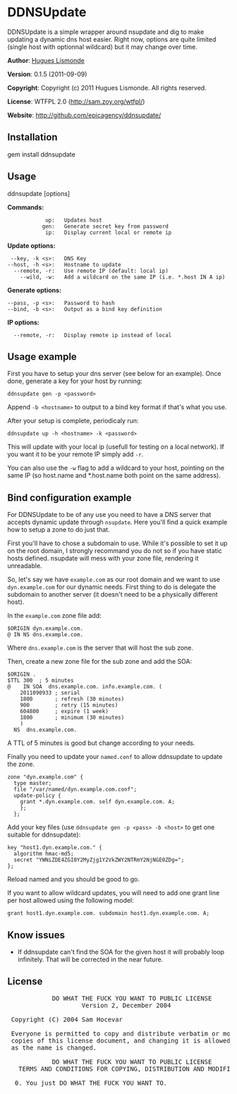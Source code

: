 DDNSUpdate
==========

DDNSUpdate is a simple wrapper around nsupdate and dig to make updating
a dynamic dns host easier. Right now, options are quite limited (single
host with optionnal wildcard) but it may change over time.

**Author**:    [Hugues Lismonde](mailto:ryan@wonko.com)

**Version**:   0.1.5 (2011-09-09)

**Copyright**: Copyright (c) 2011 Hugues Lismonde. All rights reserved.

**License**:   WTFPL 2.0 (http://sam.zoy.org/wtfpl/)

**Website**:   http://github.com/epicagency/ddnsupdate/


Installation
------------

  gem install ddnsupdate

Usage
-----

ddnsupdate <command> [options]

**Commands:**

                up:   Updates host
               gen:   Generate secret key from password
                ip:   Display current local or remote ip

**Update options:**

     --key, -k <s>:   DNS Key
    --host, -h <s>:   Hostname to update
      --remote, -r:   Use remote IP (default: local ip)
        --wild, -w:   Add a wildcard on the same IP (i.e. *.host IN A ip)

**Generate options:**

    --pass, -p <s>:   Password to hash
    --bind, -b <s>:   Output as a bind key definition

**IP options:**

      --remote, -r:   Display remote ip instead of local

Usage example
-------------

First you have to setup your dns server (see below for an example). Once
done, generate a key for your host by running:

    ddnsupdate gen -p <password>

Append `-b <hostname>` to output to a bind key format if that's what you
use.

After your setup is complete, periodicaly run:

    ddnsupdate up -h <hostname> -k <password>

This will update <hostname> with your local ip (usefull for testing on a
local network). If you want it to be your remote IP simply add `-r`.

You can also use the `-w` flag to add a wildcard to your host, pointing
on the same IP (so host.name and \*.host.name both point on the same
address).

Bind configuration example
--------------------------

For DDNSUpdate to be of any use you need to have a DNS server that
accepts dynamic update through `nsupdate`. Here you'll find a quick
example how to setup a zone to do just that.

First you'll have to chose a subdomain to use. While it's possible to
set it up on the root domain, I strongly recommand you do not so if you
have static hosts defined. nsupdate will mess with your zone file,
rendering it unreadable.

So, let's say we have `example.com` as our root domain and we want to
use `dyn.example.com` for our dynamic needs. First thing to do is
delegate the subdomain to another server (it doesn't need to be a
physically different host).

In the `example.com` zone file add:

    $ORIGIN dyn.example.com.
    @ IN NS dns.example.com.

Where `dns.example.com` is the server that will host the sub zone.

Then, create a new zone file for the sub zone and add the SOA:

    $ORIGIN .
    $TTL 300  ; 5 minutes
    @    IN SOA  dns.example.com. info.example.com. (
        2011090933 ; serial
        1800       ; refresh (30 minutes)
        900        ; retry (15 minutes)
        604800     ; expire (1 week)
        1800       ; minimum (30 minutes)
        )
      NS  dns.example.com.

A TTL of 5 minutes is good but change according to your needs.

Finally you need to update your `named.conf` to allow ddnsupdate to
update the zone.

    zone "dyn.example.com" {
      type master;
      file "/var/named/dyn.example.com.conf";
      update-policy {
        grant *.dyn.example.com. self dyn.example.com. A;
        };
      };

Add your key files (use `ddnsupdate gen -p <pass> -b <host>` to get one
suitable for ddnsupdate):

    key "host1.dyn.example.com." {
      algorithm hmac-md5;
      secret "YWNiZDE4ZGI0Y2MyZjg1Y2VkZWY2NTRmY2NjNGE0ZDg=";
    };

Reload named and you should be good to go.

If you want to allow wildcard updates, you will need to add one grant
line per host allowed using the following model:

    grant host1.dyn.example.com. subdomain host1.dyn.example.com. A;

Know issues
-----------

* If ddnsupdate can't find the SOA for the given host it will probably
loop infinitely. That will be corrected in the near future.

License
-------
<pre>
            DO WHAT THE FUCK YOU WANT TO PUBLIC LICENSE 
                    Version 2, December 2004 

 Copyright (C) 2004 Sam Hocevar <sam@hocevar.net> 

 Everyone is permitted to copy and distribute verbatim or modified 
 copies of this license document, and changing it is allowed as long 
 as the name is changed. 

            DO WHAT THE FUCK YOU WANT TO PUBLIC LICENSE 
   TERMS AND CONDITIONS FOR COPYING, DISTRIBUTION AND MODIFICATION 

  0. You just DO WHAT THE FUCK YOU WANT TO.
</pre>
